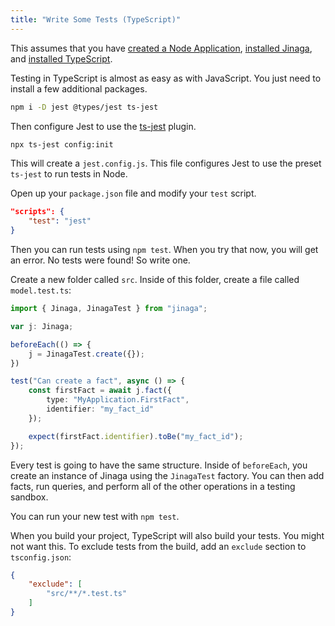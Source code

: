 ```yaml
---
title: "Write Some Tests (TypeScript)"
---
```


This assumes that you have [created a Node Application](../../setup-steps/create-node-app/), [installed Jinaga](../../setup-steps/install-jinaga/), and [installed TypeScript](../../setup-steps/install-typescript/).

Testing in TypeScript is almost as easy as with JavaScript.
You just need to install a few additional packages.

```bash
npm i -D jest @types/jest ts-jest
```

Then configure Jest to use the [ts-jest](https://www.npmjs.com/package/ts-jest) plugin.

```bash
npx ts-jest config:init
```

This will create a `jest.config.js`.
This file configures Jest to use the preset `ts-jest` to run tests in Node.

Open up your `package.json` file and modify your `test` script.

```json
"scripts": {
    "test": "jest"
}
```

Then you can run tests using `npm test`.
When you try that now, you will get an error.
No tests were found!
So write one.

Create a new folder called `src`.
Inside of this folder, create a file called `model.test.ts`:

```typescript
import { Jinaga, JinagaTest } from "jinaga";

var j: Jinaga;

beforeEach(() => {
    j = JinagaTest.create({});
})

test("Can create a fact", async () => {
    const firstFact = await j.fact({
        type: "MyApplication.FirstFact",
        identifier: "my_fact_id"
    });

    expect(firstFact.identifier).toBe("my_fact_id");
});
```

Every test is going to have the same structure.
Inside of `beforeEach`, you create an instance of Jinaga using the `JinagaTest` factory.
You can then add facts, run queries, and perform all of the other operations in a testing sandbox.

You can run your new test with `npm test`.

When you build your project, TypeScript will also build your tests.
You might not want this.
To exclude tests from the build, add an `exclude` section to `tsconfig.json`:

```json
{
    "exclude": [
        "src/**/*.test.ts"
    ]
}
```